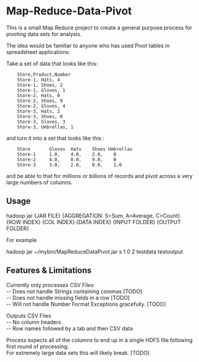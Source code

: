Map-Reduce-Data-Pivot
=====================

This is a small Map Reduce project to create a general purpose process for pivoting data sets for analysis.

The idea would be familiar to anyone who has used Pivot tables in spreadsheet applications:

Take a set of data that looks like this:

		Store,Product,Number  
		Store-1, Hats, 4  
		Store-1, Shoes, 2  
		Store-1, Gloves, 1  
		Store-2, Hats, 0  
		Store-2, Shoes, 9  
		Store-2, Gloves, 4  
		Store-3, Hats, 2  
		Store-3, Shoes, 0  
		Store-3, Gloves, 3  
		Store-3, Umbrellas, 1  

and turn it into a set that looks like this :  

		Store		Gloves	Hats	Shoes Umbrellas  
		Store-1		1.0,	4.0,	2.0,	0  
		Store-2		4.0,	0.0,	9.0,	0  
		Store-3		3.0,	2.0,	0.0,	1.0  


and be able to that for millions or billions of records and pivot across a very large numbers of columns.  


Usage
-----

hadoop jar {JAR FILE} {AGGREGATION: S=Sum, A=Average, C=Count} {ROW INDEX} {COL INDEX} {DATA INDEX} {INPUT FOLDER} {OUTPUT FOLDER}  

For example  

hadoop jar ~/mybin/MapReduceDataPivot.jar s 1 0 2 testdata testoutput  


Features & Limitations
----------------------

Currently only processes CSV Files  
-- Does not handle Strings containing commas [TODO]  
-- Does not handle missing fields in a row [TODO]  
-- Will not handle Number Format Exceptions gracefully. [TODO]  

Outputs CSV Files  
-- No column headers  
-- Row names followed by a tab and then CSV data  
  
Process expects all of the columns to end up in a single HDFS file following first round of processing.   
For extremely large data sets this will likely break. [TODO]  




